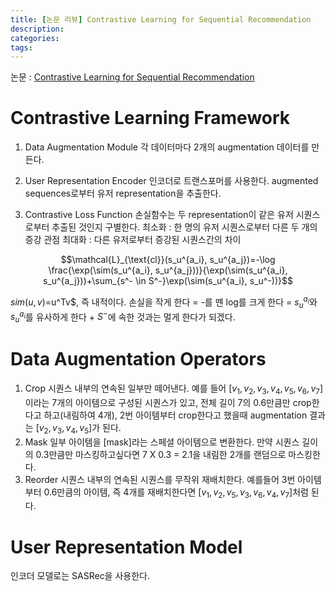 ```yaml
---
title: [논문 리뷰] Contrastive Learning for Sequential Recommendation
description:
categories:
tags:
---
```


논문 : [Contrastive Learning for Sequential Recommendation
](https://arxiv.org/pdf/2010.14395.pdf)

# Contrastive Learning Framework

1. Data Augmentation Module
각 데이터마다 2개의 augmentation 데이터를 만든다.

2. User Representation Encoder
인코더로 트랜스포머를 사용한다. augmented sequences로부터 유저 representation을 추출한다.

3. Contrastive Loss Function
손실함수는 두 representation이 같은 유저 시퀀스로부터 추출된 것인지 구별한다.
최소화 : 한 명의 유저 시퀀스로부터 다른 두 개의 증강 관점
최대화 : 다른 유저로부터 증강된 시퀀스간의 차이

$$\mathcal{L}_{\text{cl}}(s_u^{a_i}, s_u^{a_j})=-\log \frac{\exp(\sim(s_u^{a_i}, s_u^{a_j}))}{\exp(\sim(s_u^{a_i}, s_u^{a_j}))+\sum_{s^- \in S^-}\exp(\sim(s_u^{a_i}, s_u^-))}$$

$sim(u, v)$=u^Tv$, 즉 내적이다. 손실을 작게 한다 = -를 뗀 log를 크게 한다 = $s_u^{a_i}$와 $s_u^{a_i}$를 유사하게 한다 + $S^-$에 속한 것과는 멀게 한다가 되겠다.

# Data Augmentation Operators
1. Crop
시퀀스 내부의 연속된 일부만 떼어낸다. 예를 들어 $[v_1, v_2, v_3, v_4, v_5, v_6, v_7]$이라는 7개의 아이템으로 구성된 시퀀스가 있고, 전체 길이 7의 0.6만큼만 crop한다고 하고(내림하여 4개), 2번 아이템부터 crop한다고 했을때 augmentation 결과는 $[v_2, v_3, v_4, v_5]$가 된다.
2. Mask
일부 아이템을 [mask]라는 스페셜 아이템으로 변환한다. 만약 시퀀스 길이의 0.3만큼만 마스킹하고싶다면 7 X 0.3 = 2.1을 내림한 2개를 랜덤으로 마스킹한다.
3. Reorder
시퀀스 내부의 연속된 시퀀스를 무작위 재배치한다. 예를들어 3번 아이템부터 0.6만큼의 아이템, 즉 4개를 재배치한다면 $[v_1, v_2, v_5, v_3, v_6, v_4, v_7]$처럼 된다.

# User Representation Model
인코더 모델로는 SASRec을 사용한다.
